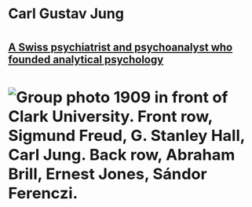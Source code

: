 <main>
  <h1>Carl Gustav Jung<h1> 
  
  <a href="https://en.wikipedia.org/wiki/Carl_Jung"><h2> A Swiss psychiatrist and psychoanalyst who founded analytical psychology<h2></a>
  <img src="https://upload.wikimedia.org/wikipedia/commons/e/e1/Hall_Freud_Jung_in_front_of_Clark_1909.jpg" alt="Group photo 1909 in front of Clark University. Front row, Sigmund Freud, G. Stanley Hall, Carl Jung. Back row, Abraham Brill, Ernest Jones, Sándor Ferenczi.">
    
</main>
